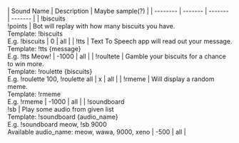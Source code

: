 | Sound Name | Description | Maybe sample(?) | 
| -------- | ------- | ------- | ------- |
| !biscuits <br/> !points | Bot will replay with how many biscuits you have. <br/> Template: !biscuits <br/> E.g. !biscuits | 0 | all |
| !tts | Text To Speech app will read out your message. <br/> Template: !tts {message} <br/> E.g. !tts Meow!  | -1000 | all |
| !roultete | Gamble your biscuits for a chance to win more. <br/> Template: !roulette {biscuits} <br/> E.g. !roulette 100, !roulette all | x | all |
| !rmeme | Will display a random meme. <br/> Template: !rmeme <br/> E.g. !rmeme | -1000 | all |
| !soundboard <br/> !sb   | Play some audio from given list <br/> Template: !soundboard {audio_name} <br/> E.g. !soundboard meow, !sb 9000 <br/> Available audio_name: meow, wawa, 9000, xeno | -500 | all |

